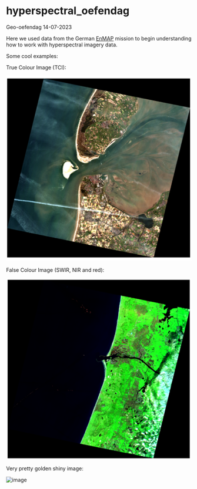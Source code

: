 # hyperspectral_oefendag
Geo-oefendag 14-07-2023

Here we used data from the German <a href="https://www.enmap.org/" target="_blank">EnMAP</a> mission to begin understanding how to work with hyperspectral imagery data.

Some cool examples:

True Colour Image (TCI):

![image](https://github.com/WesselB90/hyperspectral_oefendag/blob/master/pics/TCI.png)

False Colour Image (SWIR, NIR and red):

![image](https://github.com/WesselB90/hyperspectral_oefendag/blob/master/pics/pretty_pic.png)

Very pretty golden shiny image:

![image](https://github.com/WesselB90/hyperspectral_oefendag/blob/master/pics/pretty_gold_pic.png.png)